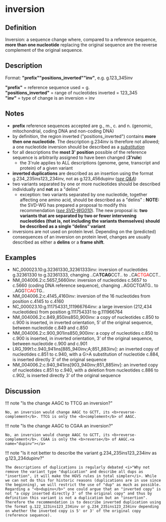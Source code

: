 # inversion

## Definition

Inversion: a sequence change where, compared to a reference sequence, <b>more than one nucleotide</b> replacing the original sequence are the reverse complement of the original sequence.

## Description

Format:   **"prefix""positions\_inverted""inv"**,  e.g. g.123_345inv

**"prefix"**  =  reference sequence used  =  g.<br>
**"positions\_inverted"**  =  range of nucleotides inverted  =  123_345<br>
**"inv"**  =  type of change is an inversion  =  inv

## Notes

* **prefix** reference sequences accepted are g., m., c. and n. (genomic, mitochondrial, coding DNA and non-coding DNA)
* by definition, the region inverted ("positions\_inverted") contains **more then one nucleotide**. The description g.234inv is therefore not allowed; a one nucleotide inversion should be described as a [_substitution_](/recommendations/DNA/variant/substitution/)
* for all descriptions the **most 3' position** possible of the reference sequence is arbitrarily assigned to have been changed (**3'rule**)
    * the 3'rule applies to ALL descriptions (genome, gene, transcript and protein) of a given variant
* **inverted duplications** are described as an insertion using the format g.234\_235ins123\_234inv, not as g.123\_456dupinv ([_see Q&A_](#dupinv))
* two variants separated by one or more nucleotides should be described individually and **not** as a "delins"
    * exception: two variants separated by one nucleotide, together affecting one amino acid, should be described as a "delins"
:    ****NOTE:**** the SVD-WG has prepared a proposal to modify this recommendation ([_see SVD-WG010_](/consultation/SVD-WG010/)). The new proposal is: **two variants that are separated by two or fewer intervening nucleotides (that is, not including the variants themselves) should be described as a single “delins” variant**
* inversions are not used on protein level. Depending on the (predicted) consequences of an inversion on protein level, changes are usually described as either a **delins** or a **frame shift**.
## Examples

* NC\_000023.10:g.32361330\_32361333inv: inversion of nucleotides g.32361330 to g.32361333, changing ..CA**TCAG**CCT.. to ..CA<font color="red">CTGA</font>CCT..
* NM\_004006.2:c.5657\_5660inv: inversion of nucleotides c.5657 to c.5660 (coding DNA reference sequence), changing ..AGGCTGATG.. to ..AGG<font color="red">TCAG</font>TG..
* NM\_004006.2:c.4145\_4160inv: inversion of the 16 nucleotides from position c.4145 to c.4160
* NC\_000023.10:g.111754331\_111966764inv: a large inversion (212,434 nucleotides) from position g.111754331 to g.111966764
* NM\_004006.2:c.849\_850ins850\_900inv: a copy of nucleotides c.850 to c.900 is inserted, in inverted orientation, 5’ of the original sequence, between nucleotide c.849 and c.850
* NM\_004006.2:c.900\_901ins850\_900inv: a copy of nucleotides c.850 to c.900 is inserted, in inverted orientation, 3’ of the original sequence, between nucleotide c.900 and c.901
* LRG\_199t1:c.940\_941ins[885\_940inv;A;851\_883inv]: an inverted copy of nucleotides c.851 to c.940, with a G>A substitution of nucleotide c.884, is inserted directly 3’ of the original sequence
* NM\_004006.2:c.940\_941ins[903\_940inv;851\_885inv]: an inverted copy of nucleotides c.851 to c.940, with a deletion from nucleotides c.886 to c.902, is inserted directly 3’ of the original sequence
## Discussion

!!! note "Is the change AAGC to TTCG an inversion?"

    No, an inversion would change AAGC to GCTT, its <b>reverse-complement</b>. TTCG is only the <b>complement</b> of AAGC.

!!! note "Is the change AAGC to CGAA an inversion?"

    No, an inversion would change AAGC to GCTT, its <b>reverse-complement</b>. CGAA is only the <b>reverse</b> of AAGC.<a name="dupinv"></a>

!!! note "Is it not better to describe the variant g.234_235ins123_234inv as g.123_234dupinv?"

    The descriptions of duplications is regularly debated <i>"Why not remove the variant type "duplication" and describe all dups as "insertion", it will make the HGVS rules in total simpler</i>. While we can not do this for historic reasons (duplications are in use since the beginning), we will restrict the use of "dup" as much as possible. Regarding a "<b>dupinv</b>" one could argue that an "inverted copy" is not "a copy inserted directly 3' of the original copy" and thus by definition this variant is not a duplication but an "insertion". Therefore the recommendation is to describe inverted duplication using the format g.122_123ins123_234inv or g.234_235ins123_234inv depending on whether the inverted copy is 5' or 3' of the original copy (reference sequence).
